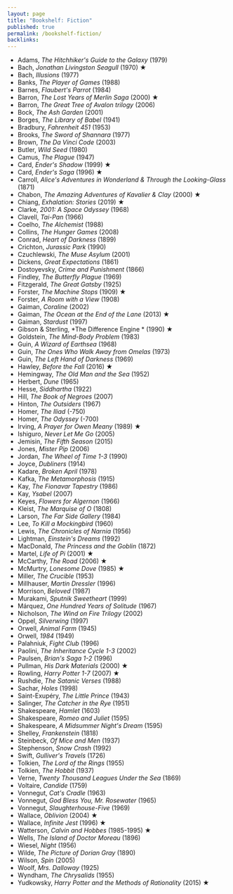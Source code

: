 ```yaml
---
layout: page
title: "Bookshelf: Fiction"
published: true
permalink: /bookshelf-fiction/
backlinks: 
---
```


* Adams, *The Hitchhiker's Guide to the Galaxy* (1979)
* Bach, *Jonathan Livingston Seagull* (1970) ★
* Bach, *Illusions* (1977)
* Banks, *The Player of Games* (1988)
* Barnes, *Flaubert's Parrot* (1984)
* Barron, *The Lost Years of Merlin Saga* (2000) ★
* Barron, *The Great Tree of Avalon trilogy* (2006)
* Bock, *The Ash Garden* (2001)
* Borges, *The Library of Babel* (1941)
* Bradbury, *Fahrenheit 451* (1953)
* Brooks, *The Sword of Shannara* (1977)
* Brown, *The Da Vinci Code* (2003)
* Butler, *Wild Seed* (1980)
* Camus, *The Plague* (1947)
* Card, *Ender's Shadow* (1999) ★
* Card, *Ender's Saga* (1996) ★
* Carroll, *Alice's Adventures in Wonderland & Through the Looking-Glass* (1871)
* Chabon, *The Amazing Adventures of Kavalier & Clay* (2000) ★
* Chiang, *Exhalation: Stories* (2019) ★
* Clarke, *2001: A Space Odyssey* (1968)
* Clavell, *Tai-Pan* (1966)
* Coelho, *The Alchemist* (1988)
* Collins, *The Hunger Games* (2008)
* Conrad, *Heart of Darkness* (1899)
* Crichton, *Jurassic Park* (1990)
* Czuchlewski, *The Muse Asylum* (2001)
* Dickens, *Great Expectations* (1861)
* Dostoyevsky, *Crime and Punishment* (1866)
* Findley, *The Butterfly Plague* (1969)
* Fitzgerald, *The Great Gatsby* (1925)
* Forster, *The Machine Stops* (1909) ★
* Forster, *A Room with a View* (1908)
* Gaiman, *Coraline* (2002)
* Gaiman, *The Ocean at the End of the Lane* (2013) ★
* Gaiman, *Stardust* (1997)
* Gibson & Sterling, *The Difference Engine * (1990) ★
* Goldstein, *The Mind-Body Problem* (1983)
* Guin, *A Wizard of Earthsea* (1968)
* Guin, *The Ones Who Walk Away from Omelas* (1973)
* Guin, *The Left Hand of Darkness* (1969)
* Hawley, *Before the Fall* (2016) ★
* Hemingway, *The Old Man and the Sea* (1952)
* Herbert, *Dune* (1965)
* Hesse, *Siddhartha* (1922)
* Hill, *The Book of Negroes* (2007)
* Hinton, *The Outsiders* (1967)
* Homer, *The Iliad* (-750)
* Homer, *The Odyssey* (-700)
* Irving, *A Prayer for Owen Meany* (1989) ★
* Ishiguro, *Never Let Me Go* (2005)
* Jemisin, *The Fifth Season* (2015)
* Jones, *Mister Pip* (2006)
* Jordan, *The Wheel of Time 1-3* (1990)
* Joyce, *Dubliners* (1914)
* Kadare, *Broken April* (1978)
* Kafka, *The Metamorphosis* (1915)
* Kay, *The Fionavar Tapestry* (1986)
* Kay, *Ysabel* (2007)
* Keyes, *Flowers for Algernon* (1966)
* Kleist, *The Marquise of O* (1808)
* Larson, *The Far Side Gallery* (1984)
* Lee, *To Kill a Mockingbird* (1960)
* Lewis, *The Chronicles of Narnia* (1956)
* Lightman, *Einstein's Dreams* (1992)
* MacDonald, *The Princess and the Goblin* (1872)
* Martel, *Life of Pi* (2001) ★
* McCarthy, *The Road* (2006) ★
* McMurtry, *Lonesome Dove* (1985) ★
* Miller, *The Crucible* (1953)
* Millhauser, *Martin Dressler* (1996)
* Morrison, *Beloved* (1987)
* Murakami, *Sputnik Sweetheart* (1999)
* Márquez, *One Hundred Years of Solitude* (1967)
* Nicholson, *The Wind on Fire Trilogy* (2002)
* Oppel, *Silverwing* (1997)
* Orwell, *Animal Farm* (1945)
* Orwell, *1984* (1949)
* Palahniuk, *Fight Club* (1996)
* Paolini, *The Inheritance Cycle 1-3* (2002)
* Paulsen, *Brian's Saga 1-2* (1996)
* Pullman, *His Dark Materials* (2000) ★
* Rowling, *Harry Potter 1-7* (2007) ★
* Rushdie, *The Satanic Verses* (1988)
* Sachar, *Holes* (1998)
* Saint-Exupéry, *The Little Prince* (1943)
* Salinger, *The Catcher in the Rye* (1951)
* Shakespeare, *Hamlet* (1603)
* Shakespeare, *Romeo and Juliet* (1595)
* Shakespeare, *A Midsummer Night's Dream* (1595)
* Shelley, *Frankenstein* (1818)
* Steinbeck, *Of Mice and Men* (1937)
* Stephenson, *Snow Crash* (1992)
* Swift, *Gulliver's Travels* (1726)
* Tolkien, *The Lord of the Rings* (1955)
* Tolkien, *The Hobbit* (1937)
* Verne, *Twenty Thousand Leagues Under the Sea* (1869)
* Voltaire, *Candide* (1759)
* Vonnegut, *Cat's Cradle* (1963)
* Vonnegut, *God Bless You, Mr. Rosewater* (1965)
* Vonnegut, *Slaughterhouse-Five* (1969)
* Wallace, *Oblivion* (2004) ★
* Wallace, *Infinite Jest* (1996) ★
* Watterson, *Calvin and Hobbes* (1985-1995) ★
* Wells, *The Island of Doctor Moreau* (1896)
* Wiesel, *Night* (1956)
* Wilde, *The Picture of Dorian Gray* (1890)
* Wilson, *Spin* (2005)
* Woolf, *Mrs. Dalloway* (1925)
* Wyndham, *The Chrysalids* (1955)
* Yudkowsky, *Harry Potter and the Methods of Rationality* (2015) ★
